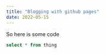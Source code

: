 ```yaml
---
title: "Blogging with github pages"
date: 2022-05-15
---
```


So here is some code

```sql
select * from thing
```
